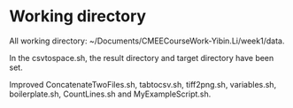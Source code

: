 # Working directory

All working directory: ~/Documents/CMEECourseWork-Yibin.Li/week1/data. 

In the csvtospace.sh, the result directory and target directory have been set.

Improved ConcatenateTwoFiles.sh, tabtocsv.sh, tiff2png.sh, variables.sh, boilerplate.sh, CountLines.sh and MyExampleScript.sh.
